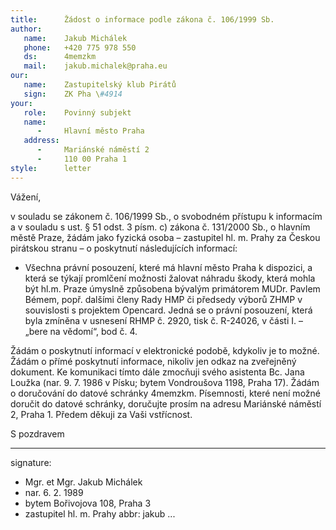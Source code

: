 ```yaml
---
title:      Žádost o informace podle zákona č. 106/1999 Sb.
author:
   name:    Jakub Michálek
   phone:   +420 775 978 550
   ds:      4memzkm
   mail:    jakub.michalek@praha.eu
our:
   name:    Zastupitelský klub Pirátů
   sign:    ZK Pha \#4914
your:
   role:    Povinný subjekt
   name:    
      -     Hlavní město Praha
   address:
      -     Mariánské náměstí 2
      -     110 00 Praha 1
style:      letter
---
```


Vážení,

v souladu se zákonem č. 106/1999 Sb., o svobodném přístupu k informacím a v souladu s ust. § 51 odst. 3 písm. c) zákona č. 131/2000 Sb., o hlavním městě Praze, žádám jako fyzická osoba – zastupitel hl. m. Prahy za Českou pirátskou stranu – o poskytnutí následujících informací:

* Všechna právní posouzení, které má hlavní město Praha k dispozici, a která se týkají promlčení možnosti žalovat náhradu škody,
která mohla být hl.m. Praze úmyslně způsobena bývalým primátorem MUDr. Pavlem Bémem, popř. dalšími členy Rady HMP či předsedy výborů ZHMP v souvislosti s projektem Opencard. Jedná se o právní posouzení, která byla zmíněna v usnesení RHMP č. 2920, tisk č. R-24026, v části I. – „bere na vědomí“, bod č. 4.

Žádám o poskytnutí informací v elektronické podobě, kdykoliv je to možné. Žádám o přímé poskytnutí informace, nikoliv jen odkaz na zveřejněný dokument. Ke komunikaci tímto dále zmocňuji svého asistenta Bc. Jana Loužka (nar. 9. 7. 1986 v Písku; bytem Vondroušova 1198, Praha 17). Žádám o doručování do datové schránky 4memzkm. Písemnosti, které není možné doručit do datové schránky, doručujte prosím na adresu Mariánské náměstí 2, Praha 1. Předem děkuji za Vaši vstřícnost.

S pozdravem

---
signature: 
  - Mgr. et Mgr. Jakub Michálek
  - nar. 6. 2. 1989
  - bytem Bořivojova 108, Praha 3
  - zastupitel hl. m. Prahy
abbr:       jakub
...
